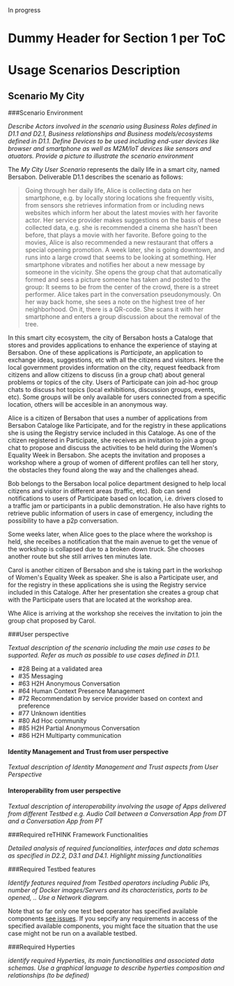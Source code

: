 In progress

Dummy Header for Section 1 per ToC
==================================

Usage Scenarios Description
===========================

Scenario My City
----------------------------------

###Scenario Environment

*Describe Actors involved in the scenario using Business Roles defined in D1.1 and D2.1, Business relationships and Business models/ecosystems defined in D1.1. Define Devices to be used including end-user devices like browser and smartphone as well as M2M/IoT devices like sensors and atuators. Provide a picture to illustrate the scenario environment*

The _My City User Scenario_ represents the daily life in a smart city, named Bersabon.
Deliverable D1.1 describes the scenario as follows:

>Going through her daily life, Alice is collecting data on her smartphone, e.g. by locally storing locations she frequently visits, from sensors she retrieves information from or including news websites which inform her about the latest movies with her favorite actor. Her service provider makes suggestions on the basis of these collected data, e.g. she is recommended a cinema she hasn’t been before, that plays a movie with her favorite. Before going to the movies, Alice is also recommended a new restaurant that offers a special opening promotion. A week later, she is going downtown, and runs into a large crowd that seems to be looking at something. Her smartphone vibrates and notifies her about a new message by someone in the vicinity. She opens the group chat that automatically formed and sees a picture someone has taken and posted to the group: It seems to be from the center of the crowd, there is a street performer. Alice takes part in the conversation pseudonymously. On her way back home, she sees a note on the highest tree of her neighborhood. On it, there is a QR-code. She scans it with her smartphone and enters a group discussion about the removal of the tree.

In this smart city ecosystem, the city of Bersabon hosts a Cataloge that stores and provides applications to enhance the experience of staying at Bersabon. One of these applications is _Participate_, an application to exchange ideas, suggestions, etc with all the citizens and visitors. Here the local government provides information on the city, request feedback from citizens and allow citizens to discuss (in a group chat) about general problems or topics of the city. Users of Participate can join ad-hoc group chats to discuss hot topics (local exhibitions, discussion groups, events, etc). Some groups will be only available for users connected from a specific location, others will be accesible in an anonymous way.

Alice is a citizen of Bersabon that uses a number of applications from Bersabon Cataloge like Participate, and for the registry in these applications she is using the Registry service included in this Cataloge. As one of the citizen registered in Participate, she receives an invitation to join a group chat to propose and discuss the activities to be held during the Women's Equality Week in Bersabon. She acepts the invitation and proposes a workshop where a group of women of different profiles can tell her story, the obstacles they found along the way and the challenges ahead.

Bob belongs to the Bersabon local police department designed to help local citizens and visitor in different areas (traffic, etc). Bob can send notifications to users of Participate based on location, i.e. drivers closed to a traffic jam or participants in a public demonstration. He also have rights to retrieve public information of users in case of emergency, including the possibility to have a p2p conversation.

Some weeks later, when Alice goes to the place where the workshop is held, she receibes a notification that the main avenue to get the venue of the workshop is collapsed due to a broken down truck. She chooses another route but she still arrives ten minutes late.

Carol is another citizen of Bersabon and she is taking part in the workshop of Women's Equality Week as speaker. She is also a Participate user, and for the registry in these applications she is using the Registry service included in this Cataloge. After her presentation she creates a group chat with the Participate users that are located at the workshop area.

Whe Alice is arriving at the workshop she receives the invitation to join the group chat proposed by Carol.


###User perspective


*Textual description of the scenario including the main use cases to be supported. Refer as much as possible to use cases defined in D1.1.*

- #28 Being at a validated area
- #35 Messaging
- #63 H2H Anonymous Conversation
- #64 Human Context Presence Management
- #72 Recommendation by service provider based on context and preference
- #77 Unknown identities
- #80 Ad Hoc community
- #85 H2H Partial Anonymous Conversation
- #86 H2H Multiparty communication


#### Identity Management and Trust from user perspective

*Textual description of Identity Management and Trust aspects from User Perspective*

#### Interoperability from user perspective

*Textual description of interoperability involving the usage of Apps delivered from different Testbed e.g. Audio Call between a Conversation App from DT and a Conversation App from PT*

###Required reTHINK Framework Functionalities

*Detailed analysis of required funcionalities, interfaces and data schemas as specified in D2.2, D3.1 and D4.1. Highlight missing functionalities*

###Required Testbed features


*Identify features required from Testbed operators including Public IPs, number of Docker images/Servers and its characteristics, ports to be opened, .. Use a Network diagram.*

Note that so far only one test bed operator has specified available components [see issues](https://github.com/reTHINK-project/testbeds/issues?utf8=✓&q=is%3Aissue+Constraints+of+Test+Bed+Operators+).  If you sepcify any requirements in access of the specified available components, you might face the situation that the use case might not be run on a available testbed.

###Required Hyperties


*identify required Hyperties, its main functionalities and associated data schemas. Use a graphical language to describe hyperties composition and relationships (to be defined)*
